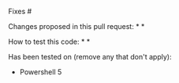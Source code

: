 Fixes #

Changes proposed in this pull request:
* 
* 

How to test this code:
* 
* 

Has been tested on (remove any that don't apply):
* Powershell 5

